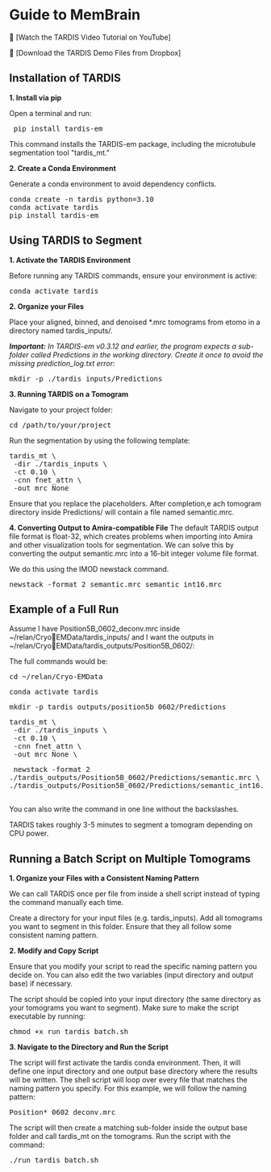 # Guide to MemBrain

🎥 [Watch the TARDIS Video Tutorial on YouTube]

📁 [Download the TARDIS Demo Files from Dropbox]

## Installation of TARDIS

**1. Install via pip**

Open a terminal and run: 

<pre> pip install tardis-em </pre>

This command installs the TARDIS-em package, including the microtubule segmentation tool "tardis_mt."

**2. Create a Conda Environment**

Generate a conda environment to avoid dependency conflicts.
<pre>conda create -n tardis python=3.10
conda activate tardis
pip install tardis-em</pre>

## Using TARDIS to Segment

**1. Activate the TARDIS Environment**

Before running any TARDIS commands, ensure your environment is active: 

<pre>conda activate tardis</pre>

**2. Organize your Files**

Place your aligned, binned, and denoised *.mrc tomograms from etomo in a directory named 
tardis_inputs/.

***Important:** In TARDIS-em v0.3.12 and earlier, the program expects a sub-folder called 
Predictions in the working directory. Create it once to avoid the missing prediction_log.txt 
error:*

<pre>mkdir -p ./tardis_inputs/Predictions</pre>

**3. Running TARDIS on a Tomogram**

Navigate to your project folder: 

<pre>cd /path/to/your/project</pre>

Run the segmentation by using the following template:

<pre>tardis_mt \
 -dir ./tardis_inputs \
 -ct 0.10 \
 -cnn fnet_attn \
 -out mrc_None </pre>

Ensure that you replace the placeholders. After completion,e ach tomogram directory inside Predictions/ will contain a file named semantic.mrc.

**4. Converting Output to Amira-compatible File**
The default TARDIS output file format is float-32, which creates problems when importing 
into Amira and other visualization tools for segmentation. We can solve this by converting 
the output semantic.mrc into a 16-bit integer volume file format.

We do this using the IMOD newstack command. 

<pre>newstack -format 2 semantic.mrc semantic_int16.mrc</pre>

## Example of a Full Run

Assume I have Position5B_0602_deconv.mrc inside ~/relan/CryoEMData/tardis_inputs/ and I want the outputs in ~/relan/CryoEMData/tardis_outputs/Position5B_0602/:

The full commands would be:

<pre>cd ~/relan/Cryo-EMData</pre>
<pre>conda activate tardis</pre>
<pre>mkdir -p tardis_outputs/position5b_0602/Predictions</pre>
<pre>tardis_mt \
 -dir ./tardis_inputs \
 -ct 0.10 \
 -cnn fnet_attn \
 -out mrc_None \</pre>
 <pre> newstack -format 2 
./tardis_outputs/Position5B_0602/Predictions/semantic.mrc \
./tardis_outputs/Position5B_0602/Predictions/semantic_int16.mrc
 </pre>
 
You can also write the command in one line without the backslashes. 

TARDIS takes roughly 3-5 minutes to segment a tomogram depending on CPU power.

## Running a Batch Script on Multiple Tomograms

**1. Organize your Files with a Consistent Naming Pattern**

We can call TARDIS once per file from inside a shell script instead of typing the 
command manually each time. 

Create a directory for your input files (e.g. tardis_inputs). Add all tomograms you want 
to segment in this folder. Ensure that they all follow some consistent naming pattern.

**2. Modify and Copy Script**

Ensure that you modify your script to read the specific naming pattern you decide on. You 
can also edit the two variables (input directory and output base) if necessary. 

The script should be copied into your input directory (the same directory as your tomograms 
you want to segment). Make sure to make the script executable by running:

<pre>chmod +x run_tardis_batch.sh</pre>

**3. Navigate to the Directory and Run the Script**

The script will first activate the tardis conda environment. Then, it will define one input 
directory and one output base directory where the results will be written. The shell script 
will loop over every file that matches the naming pattern you specify. For this example, we 
will follow the naming pattern:

<pre>Position*_0602_deconv.mrc</pre>

The script will then create a matching sub-folder inside the output base folder and call 
tardis_mt on the tomograms. 
Run the script with the command:

<pre>./run_tardis_batch.sh</pre>

